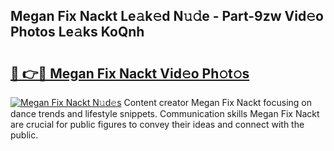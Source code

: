## Megan Fix Nackt Le𝚊k𝚎d N𝚞𝚍e - Part-9zw Vid𝚎o Photos Le𝚊ks KoQnh

# <h2><a href="http://fbaru8.evod.top/?m=Megan+Fix+Nackt">🔗 👉🔴 Megan Fix Nackt Vid𝚎o Ph𝚘t𝚘s</a></h2>

[![Megan Fix Nackt N𝚞d𝚎s](https://i.imgur.com/8V9OHl7.gif)](http://fbaru8.evod.top/?m=Megan+Fix+Nackt)
Content creator Megan Fix Nackt focusing on dance trends and lifestyle snippets. Communication skills Megan Fix Nackt are crucial for public figures to convey their ideas and connect with the public. 
